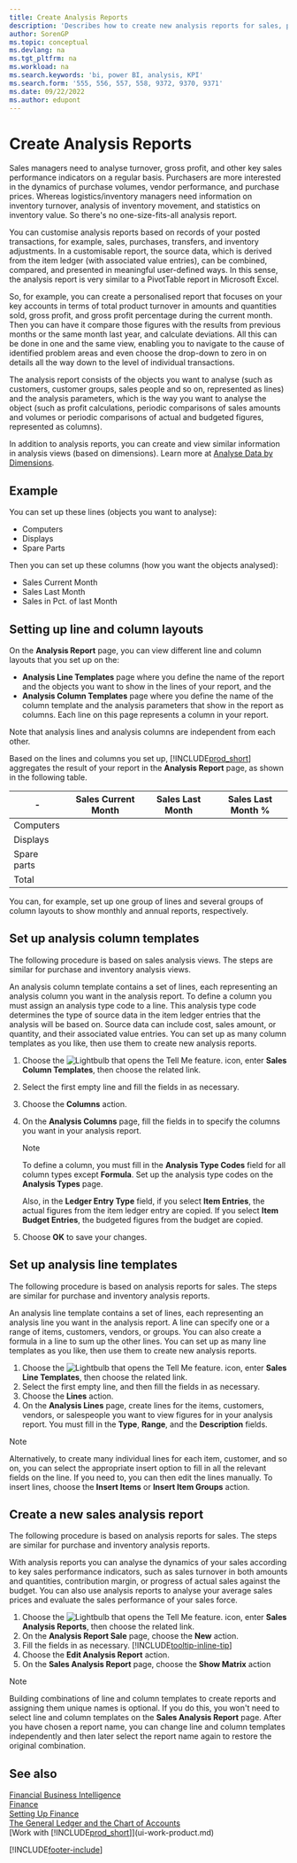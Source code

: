 ```yaml
---
title: Create Analysis Reports
description: 'Describes how to create new analysis reports for sales, purchases, and inventory, and set up analysis templates.'
author: SorenGP
ms.topic: conceptual
ms.devlang: na
ms.tgt_pltfrm: na
ms.workload: na
ms.search.keywords: 'bi, power BI, analysis, KPI'
ms.search.form: '555, 556, 557, 558, 9372, 9370, 9371'
ms.date: 09/22/2022
ms.author: edupont
---
```

# Create Analysis Reports

Sales managers need to analyse turnover, gross profit, and other key sales performance indicators on a regular basis. Purchasers are more interested in the dynamics of purchase volumes, vendor performance, and purchase prices. Whereas logistics/inventory managers need information on inventory turnover, analysis of inventory movement, and statistics on inventory value. So there's no one-size-fits-all analysis report.

You can customise analysis reports based on records of your posted transactions, for example, sales, purchases, transfers, and inventory adjustments. In a customisable report, the source data, which is derived from the item ledger (with associated value entries), can be combined, compared, and presented in meaningful user-defined ways. In this sense, the analysis report is very similar to a PivotTable report in Microsoft Excel.  

So, for example, you can create a personalised report that focuses on your key accounts in terms of total product turnover in amounts and quantities sold, gross profit, and gross profit percentage during the current month. Then you can have it compare those figures with the results from previous months or the same month last year, and calculate deviations. All this can be done in one and the same view, enabling you to navigate to the cause of identified problem areas and even choose the drop-down to zero in on details all the way down to the level of individual transactions.  

The analysis report consists of the objects you want to analyse (such as customers, customer groups, sales people and so on, represented as lines) and the analysis parameters, which is the way you want to analyse the object (such as profit calculations, periodic comparisons of sales amounts and volumes or periodic comparisons of actual and budgeted figures, represented as columns). 

In addition to analysis reports, you can create and view similar information in analysis views (based on dimensions). Learn more at [Analyse Data by Dimensions](bi-how-analyze-data-dimension.md).

## Example

You can set up these lines (objects you want to analyse):  

- Computers  
- Displays  
- Spare Parts  

Then you can set up these columns (how you want the objects analysed):  

- Sales Current Month  
- Sales Last Month  
- Sales in Pct. of last Month  

## Setting up line and column layouts

On the **Analysis Report** page, you can view different line and column layouts that you set up on the:

* **Analysis Line Templates** page where you define the name of the report and the objects you want to show in the lines of your report, and the
* **Analysis Column Templates** page where you define the name of the column template and the analysis parameters that show in the report as columns. Each line on this page represents a column in your report. 

Note that analysis lines and analysis columns are independent from each other.  

Based on the lines and columns you set up, [!INCLUDE[prod_short](includes/prod_short.md)] aggregates the result of your report in the **Analysis Report** page, as shown in the following table.  

|- |Sales Current Month|Sales Last Month|Sales Last Month %|  
|-|-|-|-|  
|Computers| | | |  
|Displays| | | |  
|Spare parts| | | |  
|Total| | | |  

You can, for example, set up one group of lines and several groups of column layouts to show monthly and annual reports, respectively.

## Set up analysis column templates

The following procedure is based on sales analysis views. The steps are similar for purchase and inventory analysis views.

An analysis column template contains a set of lines, each representing an analysis column you want in the analysis report. To define a column you must assign an analysis type code to a line. This analysis type code determines the type of source data in the item ledger entries that the analysis will be based on. Source data can include cost, sales amount, or quantity, and their associated value entries. You can set up as many column templates as you like, then use them to create new analysis reports.    

1. Choose the ![Lightbulb that opens the Tell Me feature.](media/ui-search/search_small.png "Tell me what you want to do") icon, enter **Sales Column Templates**, then choose the related link.  
2. Select the first empty line and fill the fields in as necessary.
3. Choose the **Columns** action.  
4. On the **Analysis Columns** page, fill the fields in to specify the columns you want in your analysis report.  

    > [!NOTE]  
    > To define a column, you must fill in the **Analysis Type Codes** field for all column types except **Formula**. Set up the analysis type codes on the **Analysis Types** page.  
    
    Also, in the **Ledger Entry Type** field, if you select **Item Entries**, the actual figures from the item ledger entry are copied. If you select **Item Budget Entries**, the budgeted figures from the budget are copied.  
5. Choose **OK** to save your changes.  

## Set up analysis line templates

The following procedure is based on analysis reports for sales. The steps are similar for purchase and inventory analysis reports.

An analysis line template contains a set of lines, each representing an analysis line you want in the analysis report. A line can specify one or a range of items, customers, vendors, or groups. You can also create a formula in a line to sum up the other lines. You can set up as many line templates as you like, then use them to create new analysis reports.   

1. Choose the ![Lightbulb that opens the Tell Me feature.](media/ui-search/search_small.png "Tell me what you want to do") icon, enter **Sales Line Templates**, then choose the related link.  
2. Select the first empty line, and then fill the fields in as necessary.
3. Choose the **Lines** action.  
4. On the **Analysis Lines** page, create lines for the items, customers, vendors, or salespeople you want to view figures for in your analysis report. You must fill in the **Type**, **Range**, and the **Description** fields.  

> [!NOTE]  
> Alternatively, to create many individual lines for each item, customer, and so on, you can select the appropriate insert option to fill in all the relevant fields on the line. If you need to, you can then edit the lines manually. To insert lines, choose the **Insert Items** or **Insert Item Groups** action.  

## Create a new sales analysis report

The following procedure is based on analysis reports for sales. The steps are similar for purchase and inventory analysis reports.

With analysis reports you can analyse the dynamics of your sales according to key sales performance indicators, such as sales turnover in both amounts and quantities, contribution margin, or progress of actual sales against the budget. You can also use analysis reports to analyse your average sales prices and evaluate the sales performance of your sales force.  

1. Choose the ![Lightbulb that opens the Tell Me feature.](media/ui-search/search_small.png "Tell me what you want to do") icon, enter **Sales Analysis Reports**, then choose the related link.  
2. On the **Analysis Report Sale** page, choose the **New** action.
3. Fill the fields in as necessary. [!INCLUDE[tooltip-inline-tip](includes/tooltip-inline-tip_md.md)]
4. Choose the **Edit Analysis Report** action.
5. On the **Sales Analysis Report** page, choose the **Show Matrix** action  

> [!NOTE]  
> Building combinations of line and column templates to create reports and assigning them unique names is optional. If you do this, you won't need to select line and column templates on the **Sales Analysis Report** page. After you have chosen a report name, you can change line and column templates independently and then later select the report name again to restore the original combination.

## See also

[Financial Business Intelligence](bi.md)  
[Finance](finance.md)  
[Setting Up Finance](finance-setup-finance.md)  
[The General Ledger and the Chart of Accounts](finance-general-ledger.md)  
[Work with [!INCLUDE[prod_short](includes/prod_short.md)]](ui-work-product.md)  

[!INCLUDE[footer-include](includes/footer-banner.md)]
